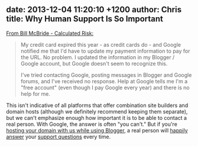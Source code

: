 date: 2013-12-04 11:20:10 +1200
author: Chris
title: Why Human Support Is So Important
----

[From Bill McBride - Calculated Risk:](http://www.calculatedriskblog.com/2013/12/will-google-kill-my-blog-on-december-6th.html)

> My credit card expired this year - as credit cards do - and Google notified me that I'd have to update my payment information to pay for the URL. No problem. I updated the information in my Blogger / Google account, but Google doesn't seem to recognize this.
>
>  I've tried contacting Google, posting messages in Blogger and Google forums, and I've received no response. Help at Google tells me I'm a "free account" (even though I pay Google every year) and there is no help for me.

This isn't indicative of all platforms that offer combination site builders and domain hosts (although we definitely recommend keeping them separate), but we can't emphasize enough how important it is to be able to contact a real person. With Google, the answer is often "you can't." But if you're [hosting your domain with us while using Blogger](https://iwantmyname.com/features/applications/custom-domain-apps/blogs/blogger-blogspot-free-blog-with-own-url), a real person will [happily answer](http://public.nicereply.com/iwantmyname) your [support questions](https://iwantmyname.com/support) every time.

<!-- more -->